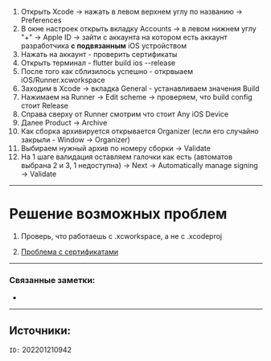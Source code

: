 1. Открыть Xcode -> нажать в левом верхнем углу по названию -> Preferences
2. В окне настроек открыть вкладку Accounts -> в левом нижнем углу "+" -> Apple ID -> зайти с аккаунта на котором есть аккаунт разработчика **с подвязанным** iOS устройством
3. Нажать на аккаунт - проверить сертификаты
4. Открыть терминал - flutter build ios --release
5. После того как сблизилось успешно - открвыаем iOS/Runner.xcworkspace
6. Заходим в Xcode -> вкладка General - устанавливаем значения Build 
7.  Нажимаем на Runner -> Edit scheme -> проверяем, что build config стоит Release
8.  Справа сверху от Runner смотрим что стоит Any iOS Device
11. Далее Product -> Archive
12. Как сборка архивируется открывается Organizer (если его случайно закрыли - Window -> Organizer)
13. Выбираем нужный архив по номеру сборки -> Validate
14. На 1 шаге валидация оставляем галочки как есть (автоматов выбрана 2 и 3, 1 недоступна) -> Next -> Automatically manage signing -> Validate

---

# Решение возможных проблем

1. Проверь, что работаешь с .xcworkspace, а не с .xcodeproj

2. [Проблема с сертификатами](https://stackoverflow.com/questions/39568005/xcode-8-shows-error-that-provisioning-profile-doesnt-include-signing-certificat)

---
### Связанные заметки:
- 

---
**Источники**: 
- 

`ID:` 202201210942